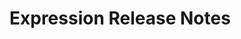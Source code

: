 <!-- Release notes authoring guidelines: http://keepachangelog.com/ -->

# Expression Release Notes

<!-- ## [Unreleased] -->

<!-- ## [VERSION] -->
